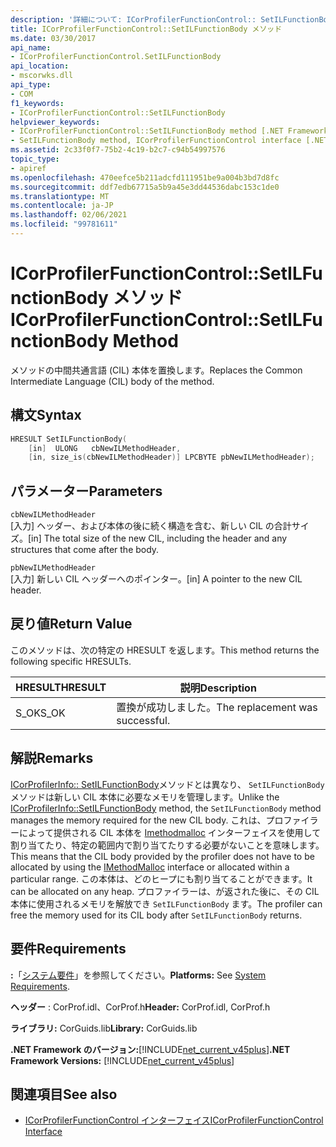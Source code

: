 ```yaml
---
description: '詳細について: ICorProfilerFunctionControl:: SetILFunctionBody メソッド'
title: ICorProfilerFunctionControl::SetILFunctionBody メソッド
ms.date: 03/30/2017
api_name:
- ICorProfilerFunctionControl.SetILFunctionBody
api_location:
- mscorwks.dll
api_type:
- COM
f1_keywords:
- ICorProfilerFunctionControl::SetILFunctionBody
helpviewer_keywords:
- ICorProfilerFunctionControl::SetILFunctionBody method [.NET Framework profiling]
- SetILFunctionBody method, ICorProfilerFunctionControl interface [.NET Framework profiling]
ms.assetid: 2c33f0f7-75b2-4c19-b2c7-c94b54997576
topic_type:
- apiref
ms.openlocfilehash: 470eefce5b211adcfd111951be9a004b3bd7d8fc
ms.sourcegitcommit: ddf7edb67715a5b9a45e3dd44536dabc153c1de0
ms.translationtype: MT
ms.contentlocale: ja-JP
ms.lasthandoff: 02/06/2021
ms.locfileid: "99781611"
---
```

# <a name="icorprofilerfunctioncontrolsetilfunctionbody-method"></a><span data-ttu-id="f24c1-103">ICorProfilerFunctionControl::SetILFunctionBody メソッド</span><span class="sxs-lookup"><span data-stu-id="f24c1-103">ICorProfilerFunctionControl::SetILFunctionBody Method</span></span>

<span data-ttu-id="f24c1-104">メソッドの中間共通言語 (CIL) 本体を置換します。</span><span class="sxs-lookup"><span data-stu-id="f24c1-104">Replaces the Common Intermediate Language (CIL) body of the method.</span></span>  
  
## <a name="syntax"></a><span data-ttu-id="f24c1-105">構文</span><span class="sxs-lookup"><span data-stu-id="f24c1-105">Syntax</span></span>  
  
```cpp  
HRESULT SetILFunctionBody(  
    [in]  ULONG   cbNewILMethodHeader,  
    [in, size_is(cbNewILMethodHeader)] LPCBYTE pbNewILMethodHeader);  
```  
  
## <a name="parameters"></a><span data-ttu-id="f24c1-106">パラメーター</span><span class="sxs-lookup"><span data-stu-id="f24c1-106">Parameters</span></span>  

 `cbNewILMethodHeader`  
 <span data-ttu-id="f24c1-107">[入力] ヘッダー、および本体の後に続く構造を含む、新しい CIL の合計サイズ。</span><span class="sxs-lookup"><span data-stu-id="f24c1-107">[in] The total size of the new CIL, including the header and any structures that come after the body.</span></span>  
  
 `pbNewILMethodHeader`  
 <span data-ttu-id="f24c1-108">[入力] 新しい CIL ヘッダーへのポインター。</span><span class="sxs-lookup"><span data-stu-id="f24c1-108">[in] A pointer to the new CIL header.</span></span>  
  
## <a name="return-value"></a><span data-ttu-id="f24c1-109">戻り値</span><span class="sxs-lookup"><span data-stu-id="f24c1-109">Return Value</span></span>  

 <span data-ttu-id="f24c1-110">このメソッドは、次の特定の HRESULT を返します。</span><span class="sxs-lookup"><span data-stu-id="f24c1-110">This method returns the following specific HRESULTs.</span></span>  
  
|<span data-ttu-id="f24c1-111">HRESULT</span><span class="sxs-lookup"><span data-stu-id="f24c1-111">HRESULT</span></span>|<span data-ttu-id="f24c1-112">説明</span><span class="sxs-lookup"><span data-stu-id="f24c1-112">Description</span></span>|  
|-------------|-----------------|  
|<span data-ttu-id="f24c1-113">S_OK</span><span class="sxs-lookup"><span data-stu-id="f24c1-113">S_OK</span></span>|<span data-ttu-id="f24c1-114">置換が成功しました。</span><span class="sxs-lookup"><span data-stu-id="f24c1-114">The replacement was successful.</span></span>|  
  
## <a name="remarks"></a><span data-ttu-id="f24c1-115">解説</span><span class="sxs-lookup"><span data-stu-id="f24c1-115">Remarks</span></span>  

 <span data-ttu-id="f24c1-116">[ICorProfilerInfo:: SetILFunctionBody](icorprofilerinfo-setilfunctionbody-method.md)メソッドとは異なり、 `SetILFunctionBody` メソッドは新しい CIL 本体に必要なメモリを管理します。</span><span class="sxs-lookup"><span data-stu-id="f24c1-116">Unlike the [ICorProfilerInfo::SetILFunctionBody](icorprofilerinfo-setilfunctionbody-method.md) method, the `SetILFunctionBody` method manages the memory required for the new CIL body.</span></span> <span data-ttu-id="f24c1-117">これは、プロファイラーによって提供される CIL 本体を [Imethodmalloc](imethodmalloc-interface.md) インターフェイスを使用して割り当てたり、特定の範囲内で割り当てたりする必要がないことを意味します。</span><span class="sxs-lookup"><span data-stu-id="f24c1-117">This means that the CIL body provided by the profiler does not have to be allocated by using the [IMethodMalloc](imethodmalloc-interface.md) interface or allocated within a particular range.</span></span> <span data-ttu-id="f24c1-118">この本体は、どのヒープにも割り当てることができます。</span><span class="sxs-lookup"><span data-stu-id="f24c1-118">It can be allocated on any heap.</span></span> <span data-ttu-id="f24c1-119">プロファイラーは、が返された後に、その CIL 本体に使用されるメモリを解放でき `SetILFunctionBody` ます。</span><span class="sxs-lookup"><span data-stu-id="f24c1-119">The profiler can free the memory used for its CIL body after `SetILFunctionBody` returns.</span></span>  
  
## <a name="requirements"></a><span data-ttu-id="f24c1-120">要件</span><span class="sxs-lookup"><span data-stu-id="f24c1-120">Requirements</span></span>  

 <span data-ttu-id="f24c1-121">**:**「[システム要件](../../get-started/system-requirements.md)」を参照してください。</span><span class="sxs-lookup"><span data-stu-id="f24c1-121">**Platforms:** See [System Requirements](../../get-started/system-requirements.md).</span></span>  
  
 <span data-ttu-id="f24c1-122">**ヘッダー** : CorProf.idl、CorProf.h</span><span class="sxs-lookup"><span data-stu-id="f24c1-122">**Header:** CorProf.idl, CorProf.h</span></span>  
  
 <span data-ttu-id="f24c1-123">**ライブラリ:** CorGuids.lib</span><span class="sxs-lookup"><span data-stu-id="f24c1-123">**Library:** CorGuids.lib</span></span>  
  
 <span data-ttu-id="f24c1-124">**.NET Framework のバージョン:**[!INCLUDE[net_current_v45plus](../../../../includes/net-current-v45plus-md.md)]</span><span class="sxs-lookup"><span data-stu-id="f24c1-124">**.NET Framework Versions:** [!INCLUDE[net_current_v45plus](../../../../includes/net-current-v45plus-md.md)]</span></span>  
  
## <a name="see-also"></a><span data-ttu-id="f24c1-125">関連項目</span><span class="sxs-lookup"><span data-stu-id="f24c1-125">See also</span></span>

- [<span data-ttu-id="f24c1-126">ICorProfilerFunctionControl インターフェイス</span><span class="sxs-lookup"><span data-stu-id="f24c1-126">ICorProfilerFunctionControl Interface</span></span>](icorprofilerfunctioncontrol-interface.md)
